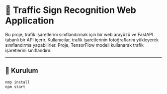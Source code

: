 # 🚦 Traffic Sign Recognition Web Application

Bu proje, trafik işaretlerini sınıflandırmak için bir web arayüzü ve FastAPI tabanlı bir API içerir. Kullanıcılar, trafik işaretlerinin fotoğraflarını yükleyerek sınıflandırma yapabilirler. Proje, TensorFlow modeli kullanarak trafik işaretlerini sınıflandırır.

---

## 🚀 Kurulum

```bash
nmp install
npm start
